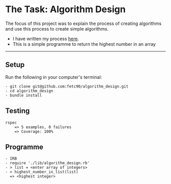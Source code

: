 # The Task: Algorithm Design

The focus of this project was to explain the process of creating algorithms and use this process to create simple algorithms.

- I have written my process [here](APPROACH.md).
- This is a simple programme to return the highest number in an array

---

## Setup 

Run the following in your computer's terminal:
```
- git clone git@github.com:fetc90/algorithm_design.git
- cd algorithm_design
- bundle install
```
## Testing 

```
rspec 
    => 5 examples, 0 failures
    => Coverage: 100% 
```
## Programme 

```
- IRB
- require './lib/algorithm_design.rb'
- > list = <enter array of integers>
- > highest_number_in_list(list)
  => <highest integer>
```
